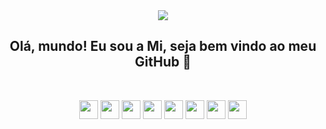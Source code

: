 <div align="center">
<img src="https://github.com/milenagrecius/migrcs/assets/52427899/8ceae6f7-47f2-41e5-8dda-ab371896b0aa"/> 



## Olá, mundo! Eu sou a Mi, seja bem vindo ao meu GitHub 💜

<br>

<img src="https://cdn.jsdelivr.net/gh/devicons/devicon/icons/csharp/csharp-original.svg" width="30" height="30"/> <img src="https://cdn.jsdelivr.net/gh/devicons/devicon/icons/dot-net/dot-net-original.svg" width="30" height="30"/>
<img src="https://cdn.jsdelivr.net/gh/devicons/devicon/icons/dotnetcore/dotnetcore-original.svg" width="30" height="30"/> <img src="https://cdn.jsdelivr.net/gh/devicons/devicon/icons/html5/html5-original.svg" width="30" height="30"/>
<img src="https://cdn.jsdelivr.net/gh/devicons/devicon/icons/css3/css3-original.svg" width="30" height="30"/> <img src="https://cdn.jsdelivr.net/gh/devicons/devicon/icons/javascript/javascript-original.svg" width="30" height="30"/>
 <img src="https://cdn.jsdelivr.net/gh/devicons/devicon/icons/angularjs/angularjs-original.svg" width="30" height="30"/> <img src="https://cdn.jsdelivr.net/gh/devicons/devicon/icons/docker/docker-original.svg" width="30" height="30"/>


</div>
